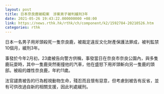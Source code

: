 ```yaml
---
layout: post
title: 日本奈良鹿被殺案　涉案男子被判緩刑3年
date: 2021-05-26 19:43:22.000000000 +08:00
link: https://news.rthk.hk/rthk/ch/component/k2/1592784-20210526.htm
categories: rthk
---
```


日本一名男子用斧頭殺死一隻奈良鹿，被裁定違反文化財產保護法罪成，被判監禁10個月，緩刑3年。

事發於今年2月初，23歲被告向警方供稱，事發當日在奈良市奈良公園內，與多隻鹿玩耍時，其中一隻鹿突然衝撞他的汽車，他在盛怒下用斧頭斬向另一隻鹿的頭部。被殺的雌性奈良鹿，年約11歲。

法官譴責被告的行為輕視動物生命，殘忍而且懷有惡意，但考慮到被告有反省，並有可供改過自新的相關支援，因此判處緩刑。
